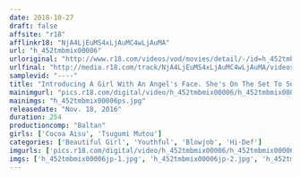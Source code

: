```yaml
---
date: 2018-10-27
draft: false
affsite: "r18"
afflinkr18: "NjA4LjEuMS4xLjAuMC4wLjAuMA"
url: "h_452tmbmix00006"
urloriginal: "http://www.r18.com/videos/vod/movies/detail/-/id=h_452tmbmix00006"
urlfinal: "http://media.r18.com/track/NjA4LjEuMS4xLjAuMC4wLjAuMA/videos/vod/movies/detail/-/id=h_452tmbmix00006"
samplevid: "----"
title: "Introducing A Girl With An Angel's Face. She's On The Set To Set Aside Her Beautiful Girl Image. And She's Come To Suck Cock."
mainimgurl: "pics.r18.com/digital/video/h_452tmbmix00006/h_452tmbmix00006ps.jpg"
mainimgs: "h_452tmbmix00006ps.jpg"
releasedate: "Nov. 18, 2016"
duration: 254
productioncomp: "Baltan"
girls: ['Cocoa Aisu', 'Tsugumi Mutou']
categories: ['Beautiful Girl', 'Youthful', 'Blowjob', 'Hi-Def']
imgurls: ['pics.r18.com/digital/video/h_452tmbmix00006/h_452tmbmix00006jp-1.jpg', 'pics.r18.com/digital/video/h_452tmbmix00006/h_452tmbmix00006jp-2.jpg', 'pics.r18.com/digital/video/h_452tmbmix00006/h_452tmbmix00006jp-3.jpg', 'pics.r18.com/digital/video/h_452tmbmix00006/h_452tmbmix00006jp-4.jpg', 'pics.r18.com/digital/video/h_452tmbmix00006/h_452tmbmix00006jp-5.jpg', 'pics.r18.com/digital/video/h_452tmbmix00006/h_452tmbmix00006jp-6.jpg', 'pics.r18.com/digital/video/h_452tmbmix00006/h_452tmbmix00006jp-7.jpg', 'pics.r18.com/digital/video/h_452tmbmix00006/h_452tmbmix00006jp-8.jpg', 'pics.r18.com/digital/video/h_452tmbmix00006/h_452tmbmix00006jp-9.jpg', 'pics.r18.com/digital/video/h_452tmbmix00006/h_452tmbmix00006jp-10.jpg', 'pics.r18.com/digital/video/h_452tmbmix00006/h_452tmbmix00006jp-11.jpg', 'pics.r18.com/digital/video/h_452tmbmix00006/h_452tmbmix00006jp-12.jpg', 'pics.r18.com/digital/video/h_452tmbmix00006/h_452tmbmix00006jp-13.jpg', 'pics.r18.com/digital/video/h_452tmbmix00006/h_452tmbmix00006jp-14.jpg', 'pics.r18.com/digital/video/h_452tmbmix00006/h_452tmbmix00006jp-15.jpg', 'pics.r18.com/digital/video/h_452tmbmix00006/h_452tmbmix00006jp-16.jpg', 'pics.r18.com/digital/video/h_452tmbmix00006/h_452tmbmix00006jp-17.jpg', 'pics.r18.com/digital/video/h_452tmbmix00006/h_452tmbmix00006jp-18.jpg', 'pics.r18.com/digital/video/h_452tmbmix00006/h_452tmbmix00006jp-19.jpg', 'pics.r18.com/digital/video/h_452tmbmix00006/h_452tmbmix00006jp-20.jpg']
imgs: ['h_452tmbmix00006jp-1.jpg', 'h_452tmbmix00006jp-2.jpg', 'h_452tmbmix00006jp-3.jpg', 'h_452tmbmix00006jp-4.jpg', 'h_452tmbmix00006jp-5.jpg', 'h_452tmbmix00006jp-6.jpg', 'h_452tmbmix00006jp-7.jpg', 'h_452tmbmix00006jp-8.jpg', 'h_452tmbmix00006jp-9.jpg', 'h_452tmbmix00006jp-10.jpg', 'h_452tmbmix00006jp-11.jpg', 'h_452tmbmix00006jp-12.jpg', 'h_452tmbmix00006jp-13.jpg', 'h_452tmbmix00006jp-14.jpg', 'h_452tmbmix00006jp-15.jpg', 'h_452tmbmix00006jp-16.jpg', 'h_452tmbmix00006jp-17.jpg', 'h_452tmbmix00006jp-18.jpg', 'h_452tmbmix00006jp-19.jpg', 'h_452tmbmix00006jp-20.jpg']
---
```

